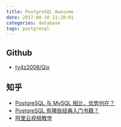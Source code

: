 ```yaml
---
title: PostgreSQL Awesome
date: 2017-08-10 21:28:01
categories: database
tags: postgresql
---
```


## Github
* [ty4z2008/Qix](https://github.com/ty4z2008/Qix/blob/master/pg.md)

## 知乎
* [PostgreSQL 与 MySQL 相比，优势何在？](https://www.zhihu.com/question/20010554)
* [PostgreSQL 有哪些经典入门书籍？](https://www.zhihu.com/question/28085660)
* [阿里云视频教学](https://edu.aliyun.com/course/52)
